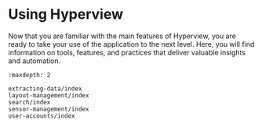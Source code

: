 # Using Hyperview

Now that you are familiar with the main features of Hyperview, you are ready to take your use of the application to the next level. Here, you will find information on tools, features, and practices that deliver valuable insights and automation.

```{toctree}
:maxdepth: 2

extracting-data/index
layout-management/index
search/index
sensor-management/index
user-accounts/index
```
